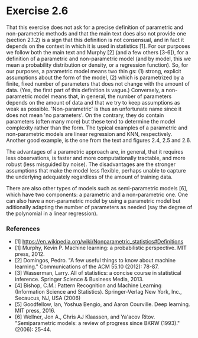 
# Exercise 2.6

That this exercise does not ask for a precise definition of parametric and non-parametric methods and that the main text does also not provide one (section 2.1.2) is a sign that this definition is not consensual, and in fact it depends on the context in which it is used in statistics [1].
For our purposes we follow both the main text and Murphy [2] (and a few others [3-6]), for a definition of a parametric and non-parametric model (and by model, this we mean a probability distribution or density, or a regression function).
So, for our purposes, a parametric model means two thin
gs: (1) strong, explicit assumptions about the form of the model, (2) which is parametrized by a finite, fixed number of parameters that does not change with the amount of data.
(Yes, the first part of this definition is vague.)
Conversely, a non-parametric model means that, in general, the number of parameters depends on the amount of data and that we try to keep assumptions as weak as possible.
'Non-parametric' is thus an unfortunate name since it does not mean 'no parameters'.
On the contrary, they do contain parameters (often many more) but these tend to determine the model complexity rather than the form.
The typical examples of a parametric and non-parametric models are linear regression and KNN, respectively.
Another good example, is the one from the text and figures 2.4, 2.5 and 2.6.

The advantages of a parametric approach are, in general, that it requires less observations, is faster and more computationally tractable, and more robust (less misguided by noise).
The disadvantages are the stronger assumptions that make the model less flexible, perhaps unable to capture the underlying adequately regardless of the amount of training data.

There are also other types of models such as semi-parametric models [6], which have two components: a parametric and a non-parametric one.
One can also have a non-parametric model by using a parametric model but aditionally adapting the number of parameters as needed (say the degree of the polynomial in a linear regression).

### References

* [1] https://en.wikipedia.org/wiki/Nonparametric_statistics#Definitions
* [1] Murphy, Kevin P. Machine learning: a probabilistic perspective. MIT press, 2012.
* [2] Domingos, Pedro. "A few useful things to know about machine learning." Communications of the ACM 55.10 (2012): 78-87.
* [3] Wasserman, Larry. All of statistics: a concise course in statistical inference. Springer Science & Business Media, 2013.
* [4] Bishop, C.M.: Pattern Recognition and Machine Learning (Information Science and Statistics). Springer-Verlag New York, Inc., Secaucus, NJ, USA (2006)
* [5] Goodfellow, Ian, Yoshua Bengio, and Aaron Courville. Deep learning. MIT press, 2016.
* [6] Wellner, Jon A., Chris AJ Klaassen, and Ya'acov Ritov. "Semiparametric models: a review of progress since BKRW (1993)." (2006): 25-44.
